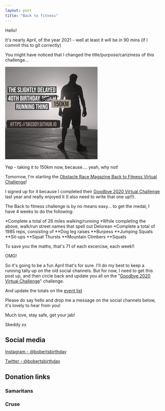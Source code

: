 ```yaml
---
layout: post
title: "Back to fitness"
---
```


Hello!

It's nearly April, of the year 2021 - well at least it will be in 90 mins (if I commit this to git correctly)

You might have noticed that I changed the title/purpose/cariziness of this challenge...

![That lovely header image for social things](/content/header.png)

Yep - taking it to 150km now, because.... yeah, why not!

Tomorrow, I'm starting the [Obstacle Race Magazine Back to Fitness Virtual Challenge](https://www.obstacleracemagazine.com/product/back-to-fitness-virtual-challenge/)!

I signed up for it because I completed their [Goodbye 2020 Virtual Challenge](https://www.instagram.com/p/CJeFPh_Av2k/?utm_source=ig_web_copy_link) last year and really enjoyed it (I also need to write that one up!!).

The Back to fitness challenge is by no means easy... to get the medal, I have 4 weeks to do the following:

*Complete a total of 26 miles walking/running
*While completing the above, walk/run street names that spell out Delorean
*Complete a total of 1985 reps, consisting of 
**Dog leg raises
**Burpess
**Jumping Squats
**Sit-ups
**Squat Thursts
**Mountain Climbers
**Squats

To save you the maths, that's 71 of each excercise, each week!! 

OMG!

So it's going to be a fun April that's for sure. I'll do my best to keep a running tally up on the old social channels. But for now, I need to get this post up, and then circle back and update you all on the "[Goodbye 2020 Virtual Challenge](https://www.instagram.com/p/CJeFPh_Av2k/?utm_source=ig_web_copy_link)" challenge.

And update the totals on the [event list](https://skeddy.github.io/events.html)

Please do say hello and drop me a message on the social channels below, it's lovely to hear from you!

Much love, stay safe, get your jab!

Skeddy xx

## Social media

[Instagram - @bobertsbirthday](https://www.instagram.com/bobertsbirthday)

[Twitter - @bobertsbirthday](https://twitter.com/BobertsBirthday)

## Donation links

### Samaritans

<div id="jg-widget-skeddy-samaritans-796"></div><script>(function(){var id="jg-widget-skeddy-samaritans-796",doc=document,pfx=(window.location.toString().indexOf("https")==0)?"https":"http";var el=doc.getElementById(id);if(el){var js=doc.createElement('script');js.src=pfx+"://widgets.justgiving.com/fundraisingpage/skeddy-samaritans?enc=ZT1qZy13aWRnZXQtc2tlZGR5LXNhbWFyaXRhbnMtNzk2Jnc9NDAwJmI9aW5uZXIsZG9uYXRlLGZ1bmRyYWlzZSZpYj10aXRsZSxwcm9ncmVzcyxyYWlzZWQsdGFyZ2V0";el.parentNode.insertBefore(js, el);}})();</script>

### Cruse

<div id="jg-widget-skeddy-cruse-332"></div><script>(function(){var id="jg-widget-skeddy-cruse-332",doc=document,pfx=(window.location.toString().indexOf("https")==0)?"https":"http";var el=doc.getElementById(id);if(el){var js=doc.createElement('script');js.src=pfx+"://widgets.justgiving.com/fundraisingpage/skeddy-cruse?enc=ZT1qZy13aWRnZXQtc2tlZGR5LWNydXNlLTMzMiZ3PTQwMCZiPWlubmVyLGRvbmF0ZSxmdW5kcmFpc2UmaWI9dGl0bGUsc3VtbWFyeSxwcm9ncmVzcyxyYWlzZWQsdGFyZ2V0";el.parentNode.insertBefore(js, el);}})();</script>
